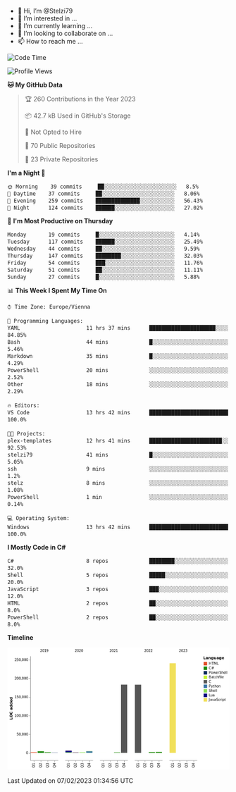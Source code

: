 - 👋 Hi, I’m @Stelzi79
- 👀 I’m interested in ...
- 🌱 I’m currently learning ...
- 💞️ I’m looking to collaborate on ...
- 📫 How to reach me ...

<!--START_SECTION:waka-->
![Code Time](http://img.shields.io/badge/Code%20Time-825%20hrs%2035%20mins-blue)

![Profile Views](http://img.shields.io/badge/Profile%20Views-22-blue)

**🐱 My GitHub Data** 

> 🏆 260 Contributions in the Year 2023
 > 
> 📦 42.7 kB Used in GitHub's Storage 
 > 
> 🚫 Not Opted to Hire
 > 
> 📜 70 Public Repositories 
 > 
> 🔑 23 Private Repositories  
 > 
**I'm a Night 🦉** 

```text
🌞 Morning    39 commits     ██░░░░░░░░░░░░░░░░░░░░░░░   8.5% 
🌆 Daytime    37 commits     ██░░░░░░░░░░░░░░░░░░░░░░░   8.06% 
🌃 Evening    259 commits    ██████████████░░░░░░░░░░░   56.43% 
🌙 Night      124 commits    ██████░░░░░░░░░░░░░░░░░░░   27.02%

```
📅 **I'm Most Productive on Thursday** 

```text
Monday       19 commits     █░░░░░░░░░░░░░░░░░░░░░░░░   4.14% 
Tuesday      117 commits    ██████░░░░░░░░░░░░░░░░░░░   25.49% 
Wednesday    44 commits     ██░░░░░░░░░░░░░░░░░░░░░░░   9.59% 
Thursday     147 commits    ████████░░░░░░░░░░░░░░░░░   32.03% 
Friday       54 commits     ███░░░░░░░░░░░░░░░░░░░░░░   11.76% 
Saturday     51 commits     ██░░░░░░░░░░░░░░░░░░░░░░░   11.11% 
Sunday       27 commits     █░░░░░░░░░░░░░░░░░░░░░░░░   5.88%

```


📊 **This Week I Spent My Time On** 

```text
⌚︎ Time Zone: Europe/Vienna

💬 Programming Languages: 
YAML                     11 hrs 37 mins      █████████████████████░░░░   84.85% 
Bash                     44 mins             █░░░░░░░░░░░░░░░░░░░░░░░░   5.46% 
Markdown                 35 mins             █░░░░░░░░░░░░░░░░░░░░░░░░   4.29% 
PowerShell               20 mins             ░░░░░░░░░░░░░░░░░░░░░░░░░   2.52% 
Other                    18 mins             ░░░░░░░░░░░░░░░░░░░░░░░░░   2.29%

🔥 Editors: 
VS Code                  13 hrs 42 mins      █████████████████████████   100.0%

🐱‍💻 Projects: 
plex-templates           12 hrs 41 mins      ███████████████████████░░   92.53% 
stelzi79                 41 mins             █░░░░░░░░░░░░░░░░░░░░░░░░   5.05% 
ssh                      9 mins              ░░░░░░░░░░░░░░░░░░░░░░░░░   1.2% 
stelz                    8 mins              ░░░░░░░░░░░░░░░░░░░░░░░░░   1.08% 
PowerShell               1 min               ░░░░░░░░░░░░░░░░░░░░░░░░░   0.14%

💻 Operating System: 
Windows                  13 hrs 42 mins      █████████████████████████   100.0%

```

**I Mostly Code in C#** 

```text
C#                       8 repos             ████████░░░░░░░░░░░░░░░░░   32.0% 
Shell                    5 repos             █████░░░░░░░░░░░░░░░░░░░░   20.0% 
JavaScript               3 repos             ███░░░░░░░░░░░░░░░░░░░░░░   12.0% 
HTML                     2 repos             ██░░░░░░░░░░░░░░░░░░░░░░░   8.0% 
PowerShell               2 repos             ██░░░░░░░░░░░░░░░░░░░░░░░   8.0%

```


**Timeline**

![Chart not found](https://raw.githubusercontent.com/Stelzi79/Stelzi79/main/charts/bar_graph.png) 


 Last Updated on 07/02/2023 01:34:56 UTC
<!--END_SECTION:waka-->

<!---
Stelzi79/Stelzi79 is a ✨ special ✨ repository because its `README.md` (this file) appears on your GitHub profile.
You can click the Preview link to take a look at your changes.
--->
